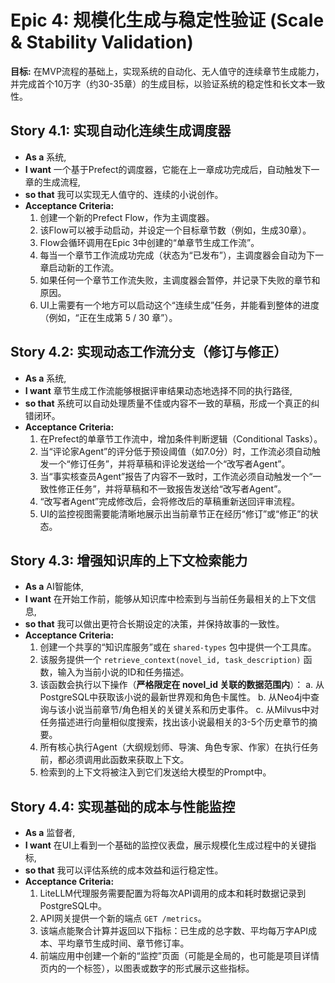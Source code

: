 # Epic 4: 规模化生成与稳定性验证 (Scale & Stability Validation)

**目标:** 在MVP流程的基础上，实现系统的自动化、无人值守的连续章节生成能力，并完成首个10万字（约30-35章）的生成目标，以验证系统的稳定性和长文本一致性。

## Story 4.1: 实现自动化连续生成调度器

*   **As a** 系统,
*   **I want** 一个基于Prefect的调度器，它能在上一章成功完成后，自动触发下一章的生成流程,
*   **so that** 我可以实现无人值守的、连续的小说创作。
*   **Acceptance Criteria:**
    1.  创建一个新的Prefect Flow，作为主调度器。
    2.  该Flow可以被手动启动，并设定一个目标章节数（例如，生成30章）。
    3.  Flow会循环调用在Epic 3中创建的“单章节生成工作流”。
    4.  每当一个章节工作流成功完成（状态为“已发布”），主调度器会自动为下一章启动新的工作流。
    5.  如果任何一个章节工作流失败，主调度器会暂停，并记录下失败的章节和原因。
    6.  UI上需要有一个地方可以启动这个“连续生成”任务，并能看到整体的进度（例如，“正在生成第 5 / 30 章”）。

## Story 4.2: 实现动态工作流分支（修订与修正）

*   **As a** 系统,
*   **I want** 章节生成工作流能够根据评审结果动态地选择不同的执行路径,
*   **so that** 系统可以自动处理质量不佳或内容不一致的草稿，形成一个真正的纠错闭环。
*   **Acceptance Criteria:**
    1.  在Prefect的单章节工作流中，增加条件判断逻辑（Conditional Tasks）。
    2.  当“评论家Agent”的评分低于预设阈值（如7.0分）时，工作流必须自动触发一个“修订任务”，并将草稿和评论发送给一个“改写者Agent”。
    3.  当“事实核查员Agent”报告了内容不一致时，工作流必须自动触发一个“一致性修正任务”，并将草稿和不一致报告发送给“改写者Agent”。
    4.  “改写者Agent”完成修改后，会将修改后的草稿重新送回评审流程。
    5.  UI的监控视图需要能清晰地展示出当前章节正在经历“修订”或“修正”的状态。

## Story 4.3: 增强知识库的上下文检索能力

*   **As a** AI智能体,
*   **I want** 在开始工作前，能够从知识库中检索到与当前任务最相关的上下文信息,
*   **so that** 我可以做出更符合长期设定的决策，并保持故事的一致性。
*   **Acceptance Criteria:**
    1.  创建一个共享的“知识库服务”或在 `shared-types` 包中提供一个工具库。
    2.  该服务提供一个 `retrieve_context(novel_id, task_description)` 函数，输入为当前小说的ID和任务描述。
    3.  该函数会执行以下操作（**严格限定在 novel_id 关联的数据范围内**）：
        a. 从PostgreSQL中获取该小说的最新世界观和角色卡属性。
        b. 从Neo4j中查询与该小说当前章节/角色相关的关键关系和历史事件。
        c. 从Milvus中对任务描述进行向量相似度搜索，找出该小说最相关的3-5个历史章节的摘要。
    4.  所有核心执行Agent（大纲规划师、导演、角色专家、作家）在执行任务前，都必须调用此函数来获取上下文。
    5.  检索到的上下文将被注入到它们发送给大模型的Prompt中。

## Story 4.4: 实现基础的成本与性能监控

*   **As a** 监督者,
*   **I want** 在UI上看到一个基础的监控仪表盘，展示规模化生成过程中的关键指标,
*   **so that** 我可以评估系统的成本效益和运行稳定性。
*   **Acceptance Criteria:**
    1.  LiteLLM代理服务需要配置为将每次API调用的成本和耗时数据记录到PostgreSQL中。
    2.  API网关提供一个新的端点 `GET /metrics`。
    3.  该端点能聚合计算并返回以下指标：已生成的总字数、平均每万字API成本、平均章节生成时间、章节修订率。
    4.  前端应用中创建一个新的“监控”页面（可能是全局的，也可能是项目详情页内的一个标签），以图表或数字的形式展示这些指标。
